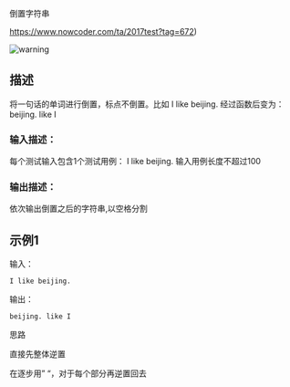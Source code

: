 倒置字符串            



 https://www.nowcoder.com/ta/2017test?tag=672)

![warning](E:/Typora%E4%BA%91%E7%AC%94%E8%AE%B0%E6%9C%AC/picture/warning.png)

## 描述

将一句话的单词进行倒置，标点不倒置。比如 I like beijing. 经过函数后变为：beijing. like I

### 输入描述：

每个测试输入包含1个测试用例： I like beijing. 输入用例长度不超过100

### 输出描述：

依次输出倒置之后的字符串,以空格分割

## 示例1

输入：

```
I like beijing.
```

输出：

```
beijing. like I
```



思路

直接先整体逆置

在逐步用” “，对于每个部分再逆置回去